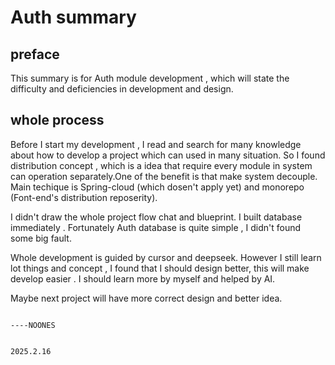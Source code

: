 # Auth summary

## preface

This summary is for Auth module development , which will state the difficulty and deficiencies in development and design.

## whole process

Before I start my development , I read and search for many knowledge about how to develop a project which can used in many situation.
So I found distribution concept , which is a idea that require every module in system can operation separately.One of the benefit is that make system decouple. Main techique is Spring-cloud (which dosen't apply yet) and monorepo (Font-end's distribution reposerity).

I didn't draw the whole project flow chat and blueprint. I built database immediately . Fortunately Auth database is quite simple , I didn't found some big fault.

Whole development is guided by cursor and deepseek. However I still learn lot things and concept , I found that I should design better, this will make develop easier . I should learn more by myself and helped by AI.

Maybe next project will have more correct design and better idea.

    																						----NOONES

    																						2025.2.16
